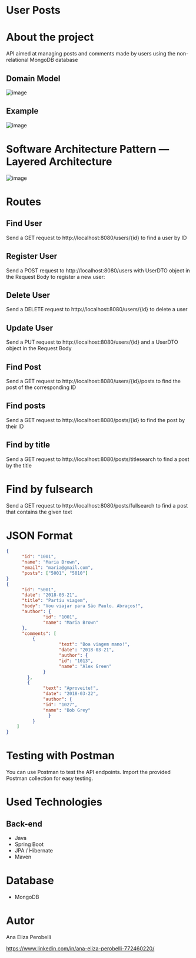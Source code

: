 # User Posts

# About the project
API aimed at managing posts and comments made by users using the non-relational MongoDB database

## Domain Model
![image](https://github.com/anaeliza12/workshop-spring-mongodb/assets/108037430/49c12b6e-91fd-4d68-ad4a-7e9c2f71b315)


## Example
![image](https://github.com/anaeliza12/workshop-spring-mongodb/assets/108037430/3a166e2d-931b-41de-b9b7-ddb54e827c82)


# Software Architecture Pattern — Layered Architecture
![image](https://github.com/anaeliza12/workshop-spring-mongodb/assets/108037430/c4f37cde-c7da-4faf-abfb-0177acd3cd35)

# Routes

## Find User
Send a GET request to http://localhost:8080/users/{id} to find a user by ID

## Register User
Send a POST request to http://localhost:8080/users with UserDTO object in the Request Body to register a new user:


## Delete User
Send a DELETE request to http://localhost:8080/users/{id} to delete a user

## Update User
Send a PUT request to http://localhost:8080/users/{id} and a UserDTO object in the Request Body 

## Find Post 
Send a GET request to http://localhost:8080/users/{id}/posts to find the post of the corresponding ID

## Find posts
Send a GET request to http://localhost:8080/posts/{id} to find the post by their ID

## Find by title
Send a GET request to http://localhost:8080/posts/titlesearch to find a post by the title

# Find by fulsearch
Send a GET request to http://localhost:8080/posts/fullsearch to find a post that contains the given text


# JSON Format

```json
{
      "id": "1001",
      "name": "Maria Brown",
      "email": "maria@gmail.com",
      "posts": ["5001", "5010"]
}
{
      "id": "5001",
      "date": "2018-03-21",
      "title": "Partiu viagem",
      "body": "Vou viajar para São Paulo. Abraços!",
      "author": {
              "id": "1001",
              "name": "Maria Brown"
      },
      "comments": [
          {
                    "text": "Boa viagem mano!",
                    "date": "2018-03-21",
                    "author": {
                    "id": "1013",
                    "name": "Alex Green"
              }
        },
        {
              "text": "Aproveite!",
              "date": "2018-03-22",
              "author": {
              "id": "1027",
              "name": "Bob Grey"
                }
          }
    ]
}
```
# Testing with Postman
You can use Postman to test the API endpoints. Import the provided Postman collection for easy testing.


# Used Technologies
## Back-end 
- Java
- Spring Boot
- JPA / Hibernate
- Maven

# Database
- MongoDB
  
# Autor

Ana Eliza Perobelli

https://www.linkedin.com/in/ana-eliza-perobelli-772460220/
